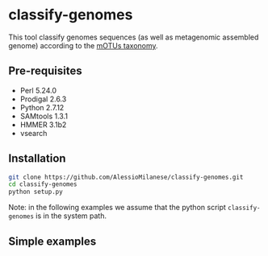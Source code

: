 classify-genomes
========
This tool classify genomes sequences (as well as metagenomic assembled genome) according to the [mOTUs taxonomy](https://github.com/motu-tool/mOTUs_v2). 

Pre-requisites
--------------
* Perl 5.24.0
* Prodigal 2.6.3
* Python 2.7.12
* SAMtools 1.3.1
* HMMER 3.1b2
* vsearch

Installation
--------------
```bash
git clone https://github.com/AlessioMilanese/classify-genomes.git
cd classify-genomes
python setup.py
```

Note: in the following examples we assume that the python script ```classify-genomes``` is in the system path.


Simple examples
--------------
